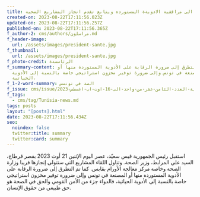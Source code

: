```yaml
---
title: الرئيسس يدعو الى مراققية الادويةة المستورده ويتابع تقدم انجاز المشاريع الصحية
created-on: 2023-08-22T17:11:56.023Z
updated-on: 2023-08-22T17:11:56.257Z
published-on: 2023-08-22T17:11:56.365Z
f_author-2: cms/authors/مراسلون.md
f_header-image:
  url: /assets/images/president-sante.jpg
f_thumbnail:
  url: /assets/images/president-sante.jpg
f_photo-credit: الرئاسسةة
f_summary-content: تم التطرق إلى ضرورة الرقابة على الأدوية المستوردة منها أو
  المصنعة في تونس وإلى ضرورة توفير مخزون استراتيجي خاصة بالنسبة إلى الأدوية
  الحياتية،
f_1-2-word-summary: الصة في تونسس
f_issue: cms/issue/مجلة-الثقافية-التونسية-العدد-الثامن-عشر-من-واحد-الى-16-اوت-اب-اغسطس-2023.md
f_tags:
  - cms/tag/Tunisia-news.md
tags: posts
layout: "[posts].html"
date: 2023-08-22T17:11:56.434Z
seo:
  noindex: false
  twitter:title: summary
  twitter:card: summary
---
```

استقبل رئيس الجمهورية قيس سعيّد، عصر اليوم الإثنين 21 أوت 2023 بقصر قرطاج، السيد علي المرابط، وزير الصحة. وتناول اللقاء المشاريع التي ستتولى إنجازها قريبا وزارة الصحة وخاصة مركز معالجة الأورام بقابس. كما تم التطرق إلى ضرورة الرقابة على الأدوية المستوردة منها أو المصنعة في تونس وإلى ضرورة توفير مخزون استراتيجي خاصة بالنسبة إلى الأدوية الحياتية، فالدواء جزء من الأمن القومي والحق في الصحة هو حق طبيعي من حقوق الإنسان.